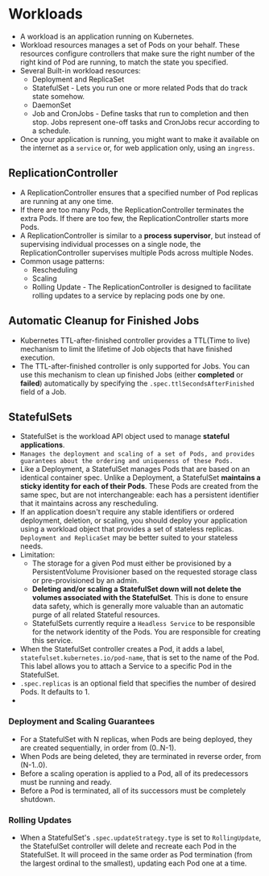# Workloads

- A workload is an application running on Kubernetes.
- Workload resources manages a set of Pods on your behalf. These resources configure controllers that make sure the
  right number of the right kind of Pod are running, to match the state you specified.
- Several Built-in workload resources:
    - Deployment and ReplicaSet
    - StatefulSet - Lets you run one or more related Pods that do track state somehow.
    - DaemonSet 
    - Job and CronJobs - Define tasks that run to completion and then stop. Jobs represent one-off tasks and
      CronJobs recur according to a schedule.
- Once your application is running, you might want to make it available on the internet as a ```service``` or,
  for web application only, using an ```ingress```.


## ReplicationController

- A ReplicationController ensures that a specified number of Pod replicas are running at any one time.
- If there are too many Pods, the ReplicationController terminates the extra Pods. If there are too few, the 
  ReplicationController starts more Pods.
- A ReplicationController is similar to a **process supervisor**, but instead of supervising individual processes on a
  single node, the ReplicationController supervises multiple Pods across multiple Nodes.
- Common usage patterns:
  - Rescheduling
  - Scaling
  - Rolling Update - The ReplicationController is designed to facilitate rolling updates to a service by replacing pods one by one.

## Automatic Cleanup for Finished Jobs

- Kubernetes TTL-after-finished controller provides a TTL(Time to live) mechanism to limit the lifetime of Job
  objects that have finished execution.
- The TTL-after-finished controller is only supported for Jobs. You can use this mechanism to clean up finished Jobs
  (either **completed** or **failed**) automatically by specifying the ```.spec.ttlSecondsAfterFinished``` field of a
  Job.

## StatefulSets

- StatefulSet is the workload API object used to manage **stateful applications**.
- ```Manages the deployment and scaling of a set of Pods, and provides guarantees about the ordering and uniqueness of these Pods.```
- Like a Deployment, a StatefulSet manages Pods that are based on an identical container spec. Unlike a Deployment,
  a StatefulSet **maintains a sticky identity for each of their Pods**. These Pods are created from the same spec, but are
  not interchangeable: each has a persistent identifier that it maintains across any rescheduling.
- If an application doesn't require any stable identifiers or ordered deployment, deletion, or scaling, you should
  deploy your application using a workload object that provides a set of stateless replicas. ```Deployment and ReplicaSet```
  may be better suited to your stateless needs.
- Limitation:
  - The storage for a given Pod must either be provisioned by a PersistentVolume Provisioner based on the requested
    storage class or pre-provisioned by an admin.
  - **Deleting and/or scaling a StatefulSet down will not delete the volumes associated with the StatefulSet**. This is
    done to ensure data safety, which is generally more valuable than an automatic purge of all related Stateful resources.
  - StatefulSets currently require a ```Headless Service``` to be responsible for the network identity of the Pods. You
    are responsible for creating this service.
- When the StatefulSet controller creates a Pod, it adds a label, ```statefulset.kubernetes.io/pod-name```, that is set
  to the name of the Pod. This label allows you to attach a Service to a specific Pod in the StatefulSet.
- ```.spec.replicas``` is an optional field that specifies the number of desired Pods. It defaults to 1.
- 

### Deployment and Scaling Guarantees

- For a StatefulSet with N replicas, when Pods are being deployed, they are created sequentially, in order from (0..N-1).
- When Pods are being deleted, they are terminated in reverse order, from (N-1..0).
- Before a scaling operation is applied to a Pod, all of its predecessors must be running and ready.
- Before a Pod is terminated, all of its successors must be completely shutdown.

### Rolling Updates

- When a StatefulSet's ```.spec.updateStrategy.type``` is set to ```RollingUpdate```, the StatefulSet controller will
  delete and recreate each Pod in the StatefulSet. It will proceed in the same order as Pod termination (from the largest
  ordinal to the smallest), updating each Pod one at a time. 